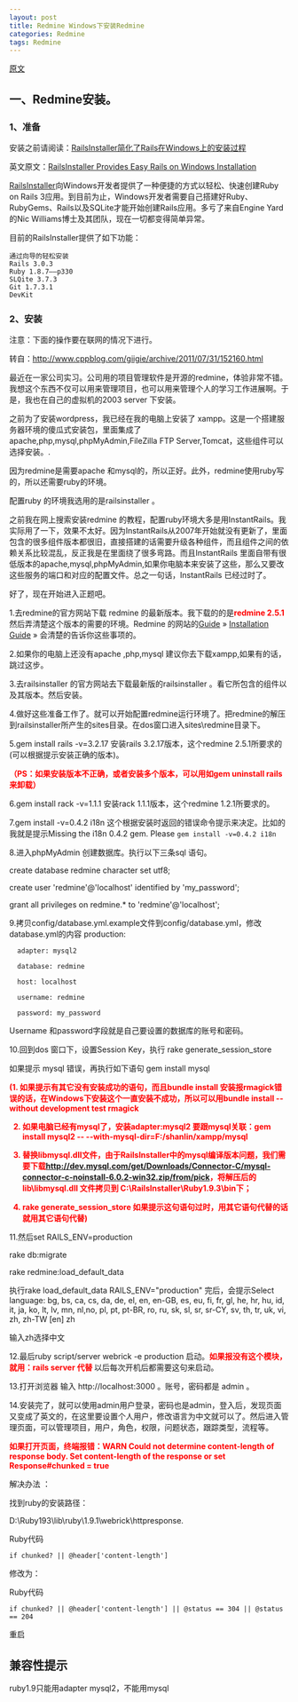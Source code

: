 ```yaml
---
layout: post
title: Redmine Windows下安装Redmine
categories: Redmine
tags: Redmine
---
```


[原文](http://www.cnblogs.com/afarmer/archive/2011/08/06/2129126.html)

## 一、Redmine安装。

### 1、准备

安装之前请阅读：[RailsInstaller简化了Rails在Windows上的安装过程](http://news.cnblogs.com/n/90182/)

英文原文：[RailsInstaller Provides Easy Rails on Windows Installation](http://www.infoq.com/news/2011/01/railsinstaller-windows)

[RailsInstaller](http://railsinstaller.org/)向Windows开发者提供了一种便捷的方式以轻松、快速创建Ruby on Rails 3应用。到目前为止，Windows开发者需要自己搭建好Ruby、RubyGems、Rails以及SQLite才能开始创建Rails应用。多亏了来自Engine Yard的Nic Williams博士及其团队，现在一切都变得简单异常。

目前的RailsInstaller提供了如下功能：

    通过向导的轻松安装
    Rails 3.0.3
    Ruby 1.8.7——p330
    SLQite 3.7.3
    Git 1.7.3.1
    DevKit

### 2、安装

注意：下面的操作要在联网的情况下进行。

转自：<http://www.cppblog.com/giigie/archive/2011/07/31/152160.html>

最近在一家公司实习。公司用的项目管理软件是开源的redmine，体验非常不错。我想这个东西不仅可以用来管理项目，也可以用来管理个人的学习工作进展啊。于是，我也在自己的虚拟机的2003 server 下安装。

之前为了安装wordpress，我已经在我的电脑上安装了 xampp。这是一个搭建服务器环境的傻瓜式安装包，里面集成了apache,php,mysql,phpMyAdmin,FileZilla FTP Server,Tomcat，这些组件可以选择安装。.

因为redmine是需要apache 和mysql的，所以正好。此外，redmine使用ruby写的，所以还需要ruby的环境。

配置ruby 的环境我选用的是railsinstaller 。

之前我在网上搜索安装redmine 的教程，配置ruby环境大多是用InstantRails。我实际用了一下，效果不太好。因为InstantRails从2007年开始就没有更新了，里面包含的很多组件版本都很旧，直接搭建的话需要升级各种组件，而且组件之间的依赖关系比较混乱，反正我是在里面绕了很多弯路。而且InstantRails 里面自带有很低版本的apache,mysql,phpMyAdmin,如果你电脑本来安装了这些，那么又要改这些服务的端口和对应的配置文件。总之一句话，InstantRails 已经过时了。

好了，现在开始进入正题吧。

1.去redmine的官方网站下载 redmine 的最新版本。我下载的的是<span style="color:red;font-weight:bold">redmine 2.5.1</span>然后弄清楚这个版本的需要的环境。Redmine 的网站的[Guide](http://www.redmine.org/projects/redmine/wiki/Guide) » [Installation Guide](http://www.redmine.org/projects/redmine/wiki/Installation_Guide) » 会清楚的告诉你这些事项的。

2.如果你的电脑上还没有apache ,php,mysql 建议你去下载xampp,如果有的话，跳过这步。

3.去railsinstaller 的官方网站去下载最新版的railsinstaller 。看它所包含的组件以及其版本。然后安装。

4.做好这些准备工作了。就可以开始配置redmine运行环境了。把redmine的解压到railsinstaller所产生的sites目录。在dos窗口进入sites\redmine目录下。

5.gem install rails -v=3.2.17         安装rails 3.2.17版本，这个redmine 2.5.1所要求的(可以根据提示安装正确的版本)。

<span style="color:red;font-weight:bold">（PS：如果安装版本不正确，或者安装多个版本，可以用如gem uninstall rails来卸载）</span>

6.gem install rack -v=1.1.1          安装rack 1.1.1版本，这个redmine 1.2.1所要求的。

7.gem install -v=0.4.2 i18n  这个根据安装时返回的错误命令提示来决定。比如的我就是提示Missing the i18n 0.4.2 gem. Please `gem install -v=0.4.2 i18n`

8.进入phpMyAdmin 创建数据库。执行以下三条sql 语句。

create database redmine character set utf8;

create user 'redmine'@'localhost' identified by 'my_password';

grant all privileges on redmine.* to 'redmine'@'localhost';

9.拷贝config/database.yml.example文件到config/database.yml，修改database.yml的内容 production:

      adapter: mysql2

      database: redmine

      host: localhost

      username: redmine

      password: my_password

Username 和password字段就是自己要设置的数据库的账号和密码。

10.回到dos 窗口下，设置Session Key，执行 rake generate_session_store

如果提示 mysql 错误，再执行如下语句 gem install mysql 

<span style="color:red;font-weight:bold">
  (1. 如果提示有其它没有安装成功的语句，而且bundle install 安装报rmagick错误的话，在Windows下安装这个一直安装不成功，所以可以用bundle install --without development test rmagick 

  2. 如果电脑已经有mysql了，安装adapter:mysql2 要跟mysql关联：gem install mysql2 -- --with-mysql-dir=F:/shanlin/xampp/mysql

  3. 替换libmysql.dll文件，由于RailsInstaller中的mysql编译版本问题，我们需要下载<http://dev.mysql.com/get/Downloads/Connector-C/mysql-connector-c-noinstall-6.0.2-win32.zip/from/pick>，将解压后的 lib\libmysql.dll 文件拷贝到 C:\RailsInstaller\Ruby1.9.3\bin下；
  
  4. rake generate_session_store 如果提示这句语句过时，用其它语句代替的话就用其它语句代替)
</span>

11.然后set RAILS_ENV=production

rake db:migrate

rake redmine:load_default_data

执行rake load_default_data RAILS_ENV="production" 完后，会提示Select language: bg, bs, ca, cs, da, de, el, en, en-GB, es, eu, fi, fr, gl, he, hr, hu, id, it, ja, ko, lt, lv, mn, nl,no, pl, pt, pt-BR, ro, ru, sk, sl, sr, sr-CY, sv, th, tr, uk, vi, zh, zh-TW [en] zh

输入zh选择中文

12.最后ruby script/server webrick -e production  启动。<span style="color:red;font-weight:bold">如果报没有这个模块，就用：rails server 代替 </span>以后每次开机后都需要这句来启动。

13.打开浏览器 输入 http://localhost:3000 。账号，密码都是 admin 。

14.安装完了，就可以使用admin用户登录，密码也是admin，登入后，发现页面又变成了英文的，在这里要设置个人用户，修改语言为中文就可以了。然后进入管理页面，可以管理项目，用户，角色，权限，问题状态，跟踪类型，流程等。

<span style="color:red;font-weight:bold">如果打开页面，终端报错：WARN  Could not determine content-length of response body. Set content-length of the response or set Response#chunked = true

解决办法 ：

找到ruby的安装路径：

D:\Ruby193\lib\ruby\1.9.1\webrick\httpresponse.

Ruby代码 

    if chunked? || @header['content-length']   

修改为：

Ruby代码 

    if chunked? || @header['content-length'] || @status == 304 || @status == 204  

重启

</span>

## 兼容性提示

ruby1.9只能用adapter mysql2，不能用mysql
